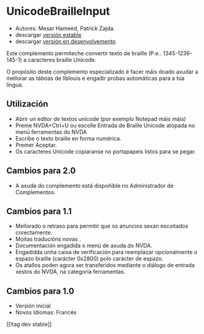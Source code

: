 # UnicodeBrailleInput #

* Autores: Mesar Hameed, Patrick Zajda.
* descargar [versión estable][1]
* descargar [versión en desenvolvemento][2]

Este complemento permíteche convertir texto de braille
(P.e.. 1345-1236-145-1) a caracteres braille Unicode.

O propósito deste complemento especializado é facer máis doado axudar a
mellorar as táboas de liblouis e engadir probas automáticas para a túa
lingua.

## Utilización ##

* Abrir un editor de textos unicode (por exemplo Notepad máis máis)
* Preme NVDA+Ctrl+U ou escolle Entrada de Braille Unicode atopada no menú
  ferramentas do NVDA
* Escribe o texto braille en forma numérica.
* Premer Aceptar.
* Os caracteres Unicode copiaranse no portapapeis listos para se pegar.

## Cambios para 2.0 ##

* A axuda do complemento está dispoñible no Administrador de Complementos.

## Cambios para  1.1 ##

* Mellorado o retraso para permitir que os anuncios sexan escoitados
  corectamente.
* Moitas traducións novas .
* Documentación engadida o menú de axuda do NVDA.
* Engadidda unha caixa de verificación para reemplazar opcionalmente o
  espazo braille (carácter 0x2800) polo carácter de espazo.
* Os atallos poden agora ser transferidos mediante o diálogo de entrada
  xestos do NVDA, na categoría ferramentas.

## Cambios para 1.0 ##

* Versión inicial
* Novos Idiomas: Francés

[[!tag dev stable]]

[1]: https://addons.nvda-project.org/files/get.php?file=ubi

[2]: https://addons.nvda-project.org/files/get.php?file=ubi-dev
